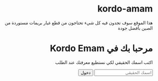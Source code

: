 # kordo-amam
هذا الموقع سوف تجدون فيه كل شيء تحتاجون من قطع غيار بريمات مستوردة من الصين  بأفضل جودة
<!DOCTYPE html>
<html lang="ar" dir="rtl">
<head>
    <meta charset="UTF-8">
    <meta name="viewport" content="width=device-width, initial-scale=1.0">
    <title>مرحباً — Kordo Emam</title>
    <link rel="stylesheet" href="css/style.css">
</head>
<body>
<div class="center-card">
    <h1>مرحبا بك في Kordo Emam</h1>
    <p>اكتب اسمك الحقيقي لكي نستطيع معرفتك عند الطلب</p>
    <form id="visitorForm">
        <input type="text" name="name_real" placeholder="اسمك الحقيقي" required>
        <button type="submit">دخول</button>
    </form>
</div>

<script src="js/script.js"></script>
</body>
</html>
